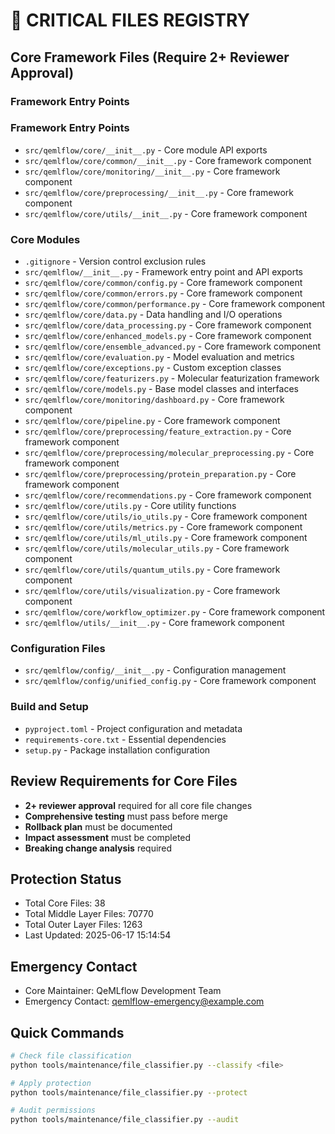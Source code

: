 # 🔴 CRITICAL FILES REGISTRY

## Core Framework Files (Require 2+ Reviewer Approval)

### Framework Entry Points

### Framework Entry Points
- `src/qemlflow/core/__init__.py` - Core module API exports
- `src/qemlflow/core/common/__init__.py` - Core framework component
- `src/qemlflow/core/monitoring/__init__.py` - Core framework component
- `src/qemlflow/core/preprocessing/__init__.py` - Core framework component
- `src/qemlflow/core/utils/__init__.py` - Core framework component

### Core Modules
- `.gitignore` - Version control exclusion rules
- `src/qemlflow/__init__.py` - Framework entry point and API exports
- `src/qemlflow/core/common/config.py` - Core framework component
- `src/qemlflow/core/common/errors.py` - Core framework component
- `src/qemlflow/core/common/performance.py` - Core framework component
- `src/qemlflow/core/data.py` - Data handling and I/O operations
- `src/qemlflow/core/data_processing.py` - Core framework component
- `src/qemlflow/core/enhanced_models.py` - Core framework component
- `src/qemlflow/core/ensemble_advanced.py` - Core framework component
- `src/qemlflow/core/evaluation.py` - Model evaluation and metrics
- `src/qemlflow/core/exceptions.py` - Custom exception classes
- `src/qemlflow/core/featurizers.py` - Molecular featurization framework
- `src/qemlflow/core/models.py` - Base model classes and interfaces
- `src/qemlflow/core/monitoring/dashboard.py` - Core framework component
- `src/qemlflow/core/pipeline.py` - Core framework component
- `src/qemlflow/core/preprocessing/feature_extraction.py` - Core framework component
- `src/qemlflow/core/preprocessing/molecular_preprocessing.py` - Core framework component
- `src/qemlflow/core/preprocessing/protein_preparation.py` - Core framework component
- `src/qemlflow/core/recommendations.py` - Core framework component
- `src/qemlflow/core/utils.py` - Core utility functions
- `src/qemlflow/core/utils/io_utils.py` - Core framework component
- `src/qemlflow/core/utils/metrics.py` - Core framework component
- `src/qemlflow/core/utils/ml_utils.py` - Core framework component
- `src/qemlflow/core/utils/molecular_utils.py` - Core framework component
- `src/qemlflow/core/utils/quantum_utils.py` - Core framework component
- `src/qemlflow/core/utils/visualization.py` - Core framework component
- `src/qemlflow/core/workflow_optimizer.py` - Core framework component
- `src/qemlflow/utils/__init__.py` - Core framework component

### Configuration Files
- `src/qemlflow/config/__init__.py` - Configuration management
- `src/qemlflow/config/unified_config.py` - Core framework component

### Build and Setup
- `pyproject.toml` - Project configuration and metadata
- `requirements-core.txt` - Essential dependencies
- `setup.py` - Package installation configuration


## Review Requirements for Core Files
- **2+ reviewer approval** required for all core file changes
- **Comprehensive testing** must pass before merge
- **Rollback plan** must be documented
- **Impact assessment** must be completed
- **Breaking change analysis** required

## Protection Status
- Total Core Files: 38
- Total Middle Layer Files: 70770
- Total Outer Layer Files: 1263
- Last Updated: 2025-06-17 15:14:54

## Emergency Contact
- Core Maintainer: QeMLflow Development Team
- Emergency Contact: qemlflow-emergency@example.com

## Quick Commands
```bash
# Check file classification
python tools/maintenance/file_classifier.py --classify <file>

# Apply protection
python tools/maintenance/file_classifier.py --protect

# Audit permissions
python tools/maintenance/file_classifier.py --audit
```
